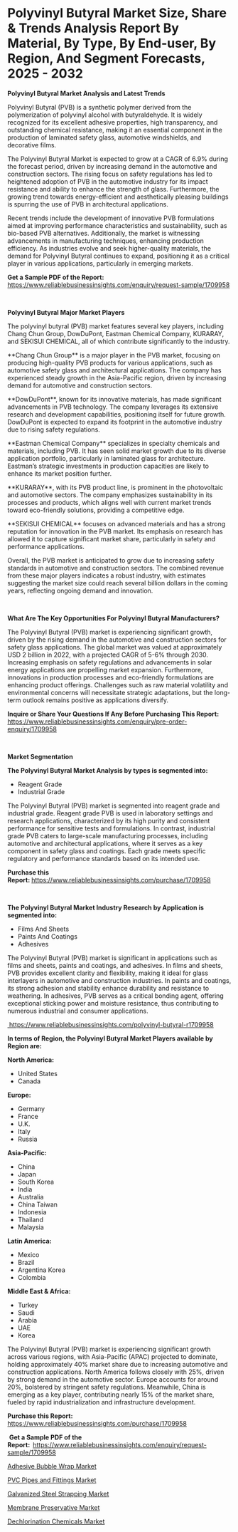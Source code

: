 <p><h1>Polyvinyl Butyral Market Size, Share & Trends Analysis Report By Material, By Type, By End-user, By Region, And Segment Forecasts, 2025 - 2032</h1></p><p><strong>Polyvinyl Butyral Market Analysis and Latest Trends</strong></p>
<p><p>Polyvinyl Butyral (PVB) is a synthetic polymer derived from the polymerization of polyvinyl alcohol with butyraldehyde. It is widely recognized for its excellent adhesive properties, high transparency, and outstanding chemical resistance, making it an essential component in the production of laminated safety glass, automotive windshields, and decorative films. </p><p>The Polyvinyl Butyral Market is expected to grow at a CAGR of 6.9% during the forecast period, driven by increasing demand in the automotive and construction sectors. The rising focus on safety regulations has led to heightened adoption of PVB in the automotive industry for its impact resistance and ability to enhance the strength of glass. Furthermore, the growing trend towards energy-efficient and aesthetically pleasing buildings is spurring the use of PVB in architectural applications.</p><p>Recent trends include the development of innovative PVB formulations aimed at improving performance characteristics and sustainability, such as bio-based PVB alternatives. Additionally, the market is witnessing advancements in manufacturing techniques, enhancing production efficiency. As industries evolve and seek higher-quality materials, the demand for Polyvinyl Butyral continues to expand, positioning it as a critical player in various applications, particularly in emerging markets.</p></p>
<p><strong>Get a Sample PDF of the Report:&nbsp;</strong> <a href="https://www.reliablebusinessinsights.com/enquiry/request-sample/1709958?utm_campaign=2226&utm_medium=2&utm_source=Github&utm_content=ia&utm_term=30012025&utm_id=polyvinyl-butyral">https://www.reliablebusinessinsights.com/enquiry/request-sample/1709958</a></p>
<p>&nbsp;</p>
<p><strong>Polyvinyl Butyral Major Market Players</strong></p>
<p><p>The polyvinyl butyral (PVB) market features several key players, including Chang Chun Group, DowDuPont, Eastman Chemical Company, KURARAY, and SEKISUI CHEMICAL, all of which contribute significantly to the industry.</p><p>**Chang Chun Group** is a major player in the PVB market, focusing on producing high-quality PVB products for various applications, such as automotive safety glass and architectural applications. The company has experienced steady growth in the Asia-Pacific region, driven by increasing demand for automotive and construction sectors. </p><p>**DowDuPont**, known for its innovative materials, has made significant advancements in PVB technology. The company leverages its extensive research and development capabilities, positioning itself for future growth. DowDuPont is expected to expand its footprint in the automotive industry due to rising safety regulations.</p><p>**Eastman Chemical Company** specializes in specialty chemicals and materials, including PVB. It has seen solid market growth due to its diverse application portfolio, particularly in laminated glass for architecture. Eastman’s strategic investments in production capacities are likely to enhance its market position further.</p><p>**KURARAY**, with its PVB product line, is prominent in the photovoltaic and automotive sectors. The company emphasizes sustainability in its processes and products, which aligns well with current market trends toward eco-friendly solutions, providing a competitive edge.</p><p>**SEKISUI CHEMICAL** focuses on advanced materials and has a strong reputation for innovation in the PVB market. Its emphasis on research has allowed it to capture significant market share, particularly in safety and performance applications.</p><p>Overall, the PVB market is anticipated to grow due to increasing safety standards in automotive and construction sectors. The combined revenue from these major players indicates a robust industry, with estimates suggesting the market size could reach several billion dollars in the coming years, reflecting ongoing demand and innovation.</p></p>
<p>&nbsp;</p>
<p><strong>What Are The Key Opportunities For Polyvinyl Butyral Manufacturers?</strong></p>
<p><p>The Polyvinyl Butyral (PVB) market is experiencing significant growth, driven by the rising demand in the automotive and construction sectors for safety glass applications. The global market was valued at approximately USD 2 billion in 2022, with a projected CAGR of 5-6% through 2030. Increasing emphasis on safety regulations and advancements in solar energy applications are propelling market expansion. Furthermore, innovations in production processes and eco-friendly formulations are enhancing product offerings. Challenges such as raw material volatility and environmental concerns will necessitate strategic adaptations, but the long-term outlook remains positive as applications diversify.</p></p>
<p><strong>Inquire or Share Your Questions If Any Before Purchasing This Report:</strong> <a href="https://www.reliablebusinessinsights.com/enquiry/pre-order-enquiry/1709958?utm_campaign=2226&utm_medium=2&utm_source=Github&utm_content=ia&utm_term=30012025&utm_id=polyvinyl-butyral">https://www.reliablebusinessinsights.com/enquiry/pre-order-enquiry/1709958</a></p>
<p>&nbsp;</p>
<p><strong>Market Segmentation</strong></p>
<p><strong>The Polyvinyl Butyral Market Analysis by types is segmented into:</strong></p>
<p><ul><li>Reagent Grade</li><li>Industrial Grade</li></ul></p>
<p><p>The Polyvinyl Butyral (PVB) market is segmented into reagent grade and industrial grade. Reagent grade PVB is used in laboratory settings and research applications, characterized by its high purity and consistent performance for sensitive tests and formulations. In contrast, industrial grade PVB caters to large-scale manufacturing processes, including automotive and architectural applications, where it serves as a key component in safety glass and coatings. Each grade meets specific regulatory and performance standards based on its intended use.</p></p>
<p><strong>Purchase this Report:&nbsp;</strong><a href="https://www.reliablebusinessinsights.com/purchase/1709958?utm_campaign=2226&utm_medium=2&utm_source=Github&utm_content=ia&utm_term=30012025&utm_id=polyvinyl-butyral">https://www.reliablebusinessinsights.com/purchase/1709958</a></p>
<p>&nbsp;</p>
<p><strong>The Polyvinyl Butyral Market Industry Research by Application is segmented into:</strong></p>
<p><ul><li>Films And Sheets</li><li>Paints And Coatings</li><li>Adhesives</li></ul></p>
<p><p>The Polyvinyl Butyral (PVB) market is significant in applications such as films and sheets, paints and coatings, and adhesives. In films and sheets, PVB provides excellent clarity and flexibility, making it ideal for glass interlayers in automotive and construction industries. In paints and coatings, its strong adhesion and stability enhance durability and resistance to weathering. In adhesives, PVB serves as a critical bonding agent, offering exceptional sticking power and moisture resistance, thus contributing to numerous industrial and consumer applications.</p></p>
<p><a href="https://www.reliablebusinessinsights.com/polyvinyl-butyral-r1709958?utm_campaign=2226&utm_medium=2&utm_source=Github&utm_content=ia&utm_term=30012025&utm_id=polyvinyl-butyral">&nbsp;https://www.reliablebusinessinsights.com/polyvinyl-butyral-r1709958</a></p>
<p><strong>In terms of Region, the Polyvinyl Butyral Market Players available by Region are:</strong></p>
<p>
    <p> <strong> North America: </strong>
        <ul>
            <li>United States</li>
            <li>Canada</li>
        </ul>
        </p> 
    <p> <strong> Europe: </strong>
        <ul>
            <li>Germany</li>
            <li>France</li>
            <li>U.K.</li>
            <li>Italy</li>
            <li>Russia</li>
        </ul>
        </p> 
    <p> <strong> Asia-Pacific: </strong>
        <ul>
            <li>China</li>
            <li>Japan</li>
            <li>South Korea</li>
            <li>India</li>
            <li>Australia</li>
            <li>China Taiwan</li>
            <li>Indonesia</li>
            <li>Thailand</li>
            <li>Malaysia</li>
        </ul>
        </p> 
    <p> <strong> Latin America: </strong>
        <ul>
            <li>Mexico</li>
            <li>Brazil</li>
            <li>Argentina Korea</li>
            <li>Colombia</li>
        </ul>
        </p> 
    <p> <strong> Middle East & Africa: </strong>
        <ul>
            <li>Turkey</li>
            <li>Saudi</li>
            <li>Arabia</li>
            <li>UAE</li>
            <li>Korea</li>
        </ul>
    </p>
    </p>
<p><p>The Polyvinyl Butyral (PVB) market is experiencing significant growth across various regions, with Asia-Pacific (APAC) projected to dominate, holding approximately 40% market share due to increasing automotive and construction applications. North America follows closely with 25%, driven by strong demand in the automotive sector. Europe accounts for around 20%, bolstered by stringent safety regulations. Meanwhile, China is emerging as a key player, contributing nearly 15% of the market share, fueled by rapid industrialization and infrastructure development.</p></p>
<p><strong>Purchase this Report: </strong><a href="https://www.reliablebusinessinsights.com/purchase/1709958?utm_campaign=2226&utm_medium=2&utm_source=Github&utm_content=ia&utm_term=30012025&utm_id=polyvinyl-butyral">https://www.reliablebusinessinsights.com/purchase/1709958</a></p>
<p>&nbsp;<strong>Get a Sample PDF of the Report:&nbsp;&nbsp;</strong><a href="https://www.reliablebusinessinsights.com/enquiry/request-sample/1709958?utm_campaign=2226&utm_medium=2&utm_source=Github&utm_content=ia&utm_term=30012025&utm_id=polyvinyl-butyral">https://www.reliablebusinessinsights.com/enquiry/request-sample/1709958</a></p>
<p><strong></strong></p>
<p><p><a href="https://github.com/musickyung75/Market-Research-Report-List-1/blob/main/adhesive-bubble-wrap-market.md?utm_campaign=2226&utm_medium=2&utm_source=Github&utm_content=ia&utm_term=30012025&utm_id=polyvinyl-butyral">Adhesive Bubble Wrap Market</a></p><p><a href="https://github.com/philaphindo/Market-Research-Report-List-1/blob/main/pvc-pipes-and-fittings-market.md?utm_campaign=2226&utm_medium=2&utm_source=Github&utm_content=ia&utm_term=30012025&utm_id=polyvinyl-butyral">PVC Pipes and Fittings Market</a></p><p><a href="https://github.com/techerghalim/Market-Research-Report-List-1/blob/main/galvanized-steel-strapping-market.md?utm_campaign=2226&utm_medium=2&utm_source=Github&utm_content=ia&utm_term=30012025&utm_id=polyvinyl-butyral">Galvanized Steel Strapping Market</a></p><p><a href="https://github.com/sholympia197070/Market-Research-Report-List-1/blob/main/membrane-preservative-market.md?utm_campaign=2226&utm_medium=2&utm_source=Github&utm_content=ia&utm_term=30012025&utm_id=polyvinyl-butyral">Membrane Preservative Market</a></p><p><a href="https://github.com/janraimondo83/Market-Research-Report-List-1/blob/main/dechlorination-chemicals-market.md?utm_campaign=2226&utm_medium=2&utm_source=Github&utm_content=ia&utm_term=30012025&utm_id=polyvinyl-butyral">Dechlorination Chemicals Market</a></p></p>